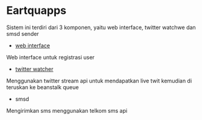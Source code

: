 # Eartquapps

Sistem ini terdiri dari 3 komponen, yaitu web interface, twitter watchwe dan smsd sender

* [web interface](https://github.com/gilankpam/eartquapps/tree/master/web)

Web interface untuk registrasi user

* [twitter watcher](https://github.com/gilankpam/eartquapps/tree/master/web)

Menggunakan twitter stream api untuk mendapatkan live twit kemudian di teruskan ke beanstalk queue

* smsd

Mengirimkan sms menggunakan telkom sms api